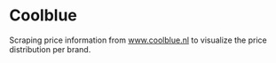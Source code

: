 # Coolblue
Scraping price information from www.coolblue.nl to visualize the price distribution per brand.